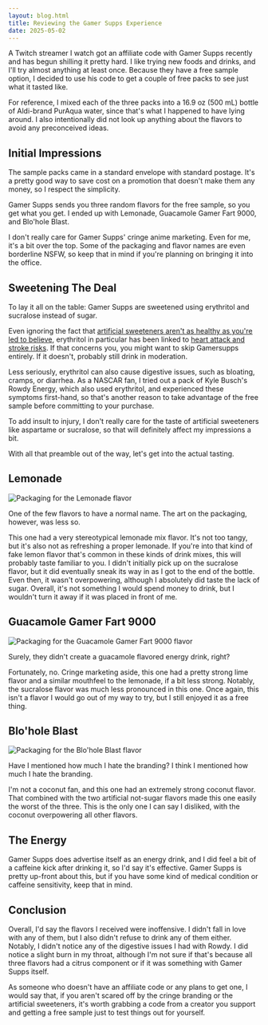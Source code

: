 ```yaml
---
layout: blog.html
title: Reviewing the Gamer Supps Experience
date: 2025-05-02
---
```

A Twitch streamer I watch got an affiliate code with Gamer Supps recently and has begun shilling it pretty hard. I like trying new foods and drinks, and I'll try almost anything at least once. Because they have a free sample option, I decided to use his code to get a couple of free packs to see just what it tasted like.
<!-- more -->

For reference, I mixed each of the three packs into a 16.9 oz (500 mL) bottle of Aldi-brand PurAqua water, since that's what I happened to have lying around. I also intentionally did not look up anything about the flavors to avoid any preconceived ideas.

## Initial Impressions

The sample packs came in a standard envelope with standard postage. It's a pretty good way to save cost on a promotion that doesn't make them any money, so I respect the simplicity.

Gamer Supps sends you three random flavors for the free sample, so you get what you get. I ended up with Lemonade, Guacamole Gamer Fart 9000, and Blo'hole Blast.

I don't really care for Gamer Supps' cringe anime marketing. Even for me, it's a bit over the top. Some of the packaging and flavor names are even borderline NSFW, so keep that in mind if you're planning on bringing it into the office.

## Sweetening The Deal

To lay it all on the table: Gamer Supps are sweetened using erythritol and sucralose instead of sugar.

Even ignoring the fact that [artificial sweeteners aren't as healthy as you're led to believe](https://health.clevelandclinic.org/whats-worse-sugar-or-artificial-sweetener), erythritol in particular has been linked to [heart attack and stroke risks](https://health.clevelandclinic.org/erythritol). If that concerns you, you might want to skip Gamersupps entirely. If it doesn't, probably still drink in moderation.

Less seriously, erythritol can also cause digestive issues, such as bloating, cramps, or diarrhea. As a NASCAR fan, I tried out a pack of Kyle Busch's Rowdy Energy, which also used erythritol, and experienced these symptoms first-hand, so that's another reason to take advantage of the free sample before committing to your purchase.

To add insult to injury, I don't really care for the taste of artificial sweeteners like aspartame or sucralose, so that will definitely affect my impressions a bit.

With all that preamble out of the way, let's get into the actual tasting.

## Lemonade

![Packaging for the Lemonade flavor](https://i.snap.as/0mu01Eag.jpg)

One of the few flavors to have a normal name. The art on the packaging, however, was less so.

This one had a very stereotypical lemonade mix flavor. It's not too tangy, but it's also not as refreshing a proper lemonade. If you're into that kind of fake lemon flavor that's common in these kinds of drink mixes, this will probably taste familiar to you. I didn't initially pick up on the sucralose flavor, but it did eventually sneak its way in as I got to the end of the bottle. Even then, it wasn't overpowering, although I absolutely did taste the lack of sugar. Overall, it's not something I would spend money to drink, but I wouldn't turn it away if it was placed in front of me.

## Guacamole Gamer Fart 9000

![Packaging for the Guacamole Gamer Fart 9000 flavor](https://i.snap.as/sLT5t8YI.jpg)

Surely, they didn't create a guacamole flavored energy drink, right?

Fortunately, no. Cringe marketing aside, this one had a pretty strong lime flavor and a similar mouthfeel to the lemonade, if a bit less strong. Notably, the sucralose flavor was much less pronounced in this one. Once again, this isn't a flavor I would go out of my way to try, but I still enjoyed it as a free thing. 

## Blo'hole Blast

![Packaging for the Blo'hole Blast flavor](https://i.snap.as/oxLOmEZ9.jpg)

Have I mentioned how much I hate the branding? I think I mentioned how much I hate the branding.

I'm not a coconut fan, and this one had an extremely strong coconut flavor. That combined with the two artificial not-sugar flavors made this one easily the worst of the three. This is the only one I can say I disliked, with the coconut overpowering all other flavors.

## The Energy

Gamer Supps does advertise itself as an energy drink, and I did feel a bit of a caffeine kick after drinking it, so I'd say it's effective. Gamer Supps is pretty up-front about this, but if you have some kind of medical condition or caffeine sensitivity, keep that in mind.

## Conclusion

Overall, I'd say the flavors I received were inoffensive. I didn't fall in love with any of them, but I also didn't refuse to drink any of them either. Notably, I didn't notice any of the digestive issues I had with Rowdy. I did notice a slight burn in my throat, although I'm not sure if that's because all three flavors had a citrus component or if it was something with Gamer Supps itself.

As someone who doesn't have an affiliate code or any plans to get one, I would say that, if you aren't scared off by the cringe branding or the artificial sweeteners, it's worth grabbing a code from a creator you support and getting a free sample just to test things out for yourself. 